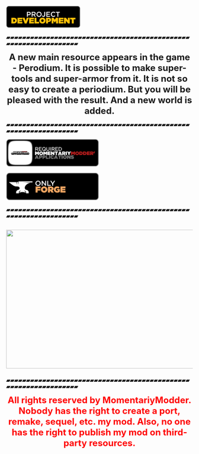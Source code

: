 <p><img src="https://raw.githubusercontent.com/MomentariyModder/branding/main/sites/status/development.png" alt="" width="200" height="59" /></p>
<p><strong>▰▰▰▰▰▰▰▰▰▰▰▰▰▰▰▰▰▰▰▰▰▰▰▰▰▰▰▰▰▰▰▰▰▰▰▰▰▰▰▰▰▰▰▰▰▰▰▰▰▰▰▰▰▰▰▰▰▰▰▰▰▰▰▰</strong></p>
<p style="text-align: center;"><span style="font-size: 24px;"><strong>A new main resource appears in the game - Perodium. It is possible to make super-tools and super-armor from it. It is not so easy to create a periodium. But you will be pleased with the result. And a new world is added.</strong></span></p>
<p><strong>▰▰▰▰▰▰▰▰▰▰▰▰▰▰▰▰▰▰▰▰▰▰▰▰▰▰▰▰▰▰▰▰▰▰▰▰▰▰▰▰▰▰▰▰▰▰▰▰▰▰▰▰▰▰▰▰▰▰▰▰▰▰▰▰</strong></p>
<p><a href="https://bit.ly/3rzvPnC"><img src="https://raw.githubusercontent.com/MomentariyModder/branding/main/sites/required/required.png" alt="" width="250" height="74" /></a></p>
<p><a href="https://files.minecraftforge.net"><img src="https://raw.githubusercontent.com/MomentariyModder/branding/main/sites/required/onlyforge.png" alt="" width="250" height="74" /></a></p>
<p><strong>▰▰▰▰▰▰▰▰▰▰▰▰▰▰▰▰▰▰▰▰▰▰▰▰▰▰▰▰▰▰▰▰▰▰▰▰▰▰▰▰▰▰▰▰▰▰▰▰▰▰▰▰▰▰▰▰▰▰▰▰▰▰▰▰</strong></p>
<h2><a href="https://momentariymodder.github.io/HOME.html"><img src="https://raw.githubusercontent.com/MomentariyModder/momentariymodder.github.io/main/images/20211123_123025.png" width="1125" height="375" /></a></h2>
<p><strong>▰▰▰▰▰▰▰▰▰▰▰▰▰▰▰▰▰▰▰▰▰▰▰▰▰▰▰▰▰▰▰▰▰▰▰▰▰▰▰▰▰▰▰▰▰▰▰▰▰▰▰▰▰▰▰▰▰▰▰▰▰▰▰▰</strong></p>
<p style="text-align: center;"><span style="font-size: 24px; color: #ff0000;"><strong>All rights reserved by MomentariyModder. Nobody has the right to create a port, remake, sequel, etc. my mod. Also, no one has the right to publish my mod on third-party resources.</strong></span></p>
<h2 style="text-align: center;">&nbsp;</h2>
